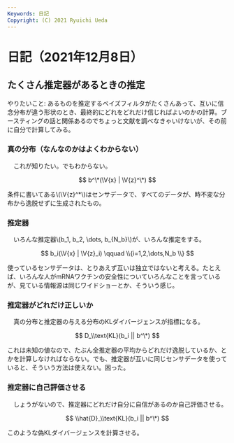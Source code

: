 ```yaml
---
Keywords: 日記
Copyright: (C) 2021 Ryuichi Ueda
---
```


# 日記（2021年12月8日）


## たくさん推定器があるときの推定

やりたいこと: あるものを推定するベイズフィルタがたくさんあって、互いに信念分布が違う形状のとき、最終的にどれをどれだけ信じればよいのかの計算。ブースティングの話と関係あるのでちょっと文献を調べなきゃいけないが、その前に自分で計算してみる。

$$
	\newcommand{\V}[1]{\boldsymbol{#1}}
$$

### 真の分布（なんなのかはよくわからない）

　これが知りたい。でもわからない。

$$
	b^\*(\V{x} | \V{z}^\*)
$$

条件に書いてある\\(\V{z}^\*\\)はセンサデータで、すべてのデータが、時不変な分布から逸脱せずに生成されたもの。

### 推定器

　いろんな推定器\\(b_1, b_2, \dots, b_{N_b}\\)が、いろんな推定をする。

$$
	b_i(\V{x} | \V{z}_i)  \qquad \\{i=1,2,\dots,N_b \\}
$$

使っているセンサデータは、とりあえず互いは独立ではないと考える。たとえば、いろんな人がmRNAワクチンの安全性についていろんなことを言っているが、見ている情報源は同じワイドショーとか、そういう感じ。

### 推定器がどれだけ正しいか

　真の分布と推定器の与える分布のKLダイバージェンスが指標になる。

$$
	D_\\text{KL}(b_i || b^\*)
$$

これは未知の値なので、たぶん全推定器の平均からどれだけ逸脱しているか、とかを計算しなければならない。でも、推定器が互いに同じセンサデータを使っていると、そういう方法は使えない。困った。

### 推定器に自己評価させる

　しょうがないので、推定器にどれだけ自分に自信があるのか自己評価させる。

$$
	\\hat{D}_\\text{KL}(b_i || b^\*)
$$

このような偽KLダイバージェンスを計算させる。

